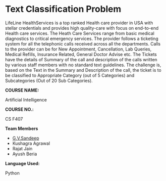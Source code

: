 <h1>Text Classification Problem</h1>
<p>LifeLine HealthServices is a top ranked Health care provider in USA with stellar credentials and provides high quality-care with focus on end-to-end Health care services. The Heath Care Services range from basic medical diagnostics to critical emergency services. The provider follows a ticketing system for all the telephonic calls received across all the departments. Calls to the provider can be for New Appointment, Cancellation, Lab Queries, Medical Refills, Insurance Related, General Doctor Advise etc. The Tickets have the details of Summary of the call and description of the calls written by various staff members with no standard text guidelines. The challenge is, based on the Text in the Summary and Description of the call, the ticket is to be classified to Appropriate Category (out of 5 Categories) and Subcategories (Out of 20 Sub Categories).</p>

<b>COURSE NAME:</b><p> Artificial Intelligence</p>
<b>COURSE NO.:</b><p> CS F407</p>

<b>Team Members</b>
<ul>
	<li><a href="https://www.linkedin.com/in/greetsandeep/">G.V.Sandeep</a></li>
	<li>Kushagra Agrawal</li>
	<li>Rajat Jain</li>
	<li>Ayush Beria</li>
</ul>

<b>Language Used:</b> <p>Python</p>